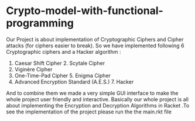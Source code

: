 # Crypto-model-with-functional-programming

Our Project is about implementation of Cryptographic Ciphers and Cipher attacks (for ciphers easier to break). So we have implemented following 6 Cryptographic ciphers and a Hacker algorithm :
1. Caesar Shift Cipher 2. Scytale Cipher
3. Viginère Cipher
4. One-Time-Pad Cipher 5. Enigma Cipher
6. Advanced Encryption Standard (A.E.S.) 7. Hacker

And to combine them we made a very simple GUI interface to make the whole project user friendly and interactive. Basically our whole project is all about implementing the Encryption and Decryption Algorithms in Racket .To see the implementation of the project please run the the main.rkt file
  
